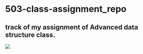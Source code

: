 # 503-class-assignment_repo
track of my assignment of Advanced data structure class.
---
<img src="/output photo(1).png">
